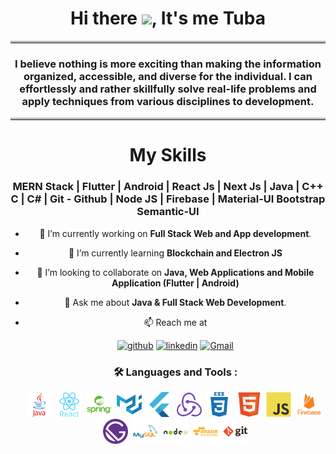   <div align="center">
<h1 align="center">Hi there  <img src="https://media.giphy.com/media/hvRJCLFzcasrR4ia7z/giphy.gif" width="10px"/>, It's me Tuba</h1>

 
  <hr style=" border-top: 3px solid #bbb">
  <h3 align="center"> I believe nothing is more exciting than making the information organized, accessible, and diverse for the individual. I can effortlessly and rather skillfully solve real-life problems and apply techniques from various disciplines to development. </h3>
<hr style=" border-top: 3px solid #bbb">
<h1 align="center"> My Skills </h1>
<h3 align="center">MERN Stack | Flutter | Android | React Js | Next Js | Java | C++ C | C# | Git - Github | Node JS | Firebase | Material-UI Bootstrap Semantic-UI
</h3>
 
- 🔭 I’m currently working on  **Full Stack Web and App development**. 
- 🌱 I’m currently learning **Blockchain and Electron JS**
- 👯 I’m looking to collaborate on **Java, Web Applications and Mobile Application (Flutter | Android)**  
- 💬 Ask me about **Java & Full Stack Web Development**.  
- 📫 Reach me at <div> [<img src="https://img.icons8.com/nolan/64/github.png" alt='github' height='40'>](https://github.com/tuba-theProgrammer) 
[<img src="https://img.icons8.com/nolan/64/linkedin.png" alt='linkedin' height='40'>](https://www.linkedin.com/in/tuba-asif-766449182/)
[<img src="https://img.icons8.com/color-glass/48/000000/gmail.png" alt='Gmail' height='40'>](https://tubaasif.bcsf18@iba-suk.edu.pk/)
  </div>
  
   ### :hammer_and_wrench: Languages and Tools :
    <div>
  <img src="https://github.com/devicons/devicon/blob/master/icons/java/java-original-wordmark.svg" title="Java" alt="Java" width="40" height="40"/>&nbsp;
  <img src="https://github.com/devicons/devicon/blob/master/icons/react/react-original-wordmark.svg" title="React" alt="React" width="40" height="40"/>&nbsp;
  <img src="https://github.com/devicons/devicon/blob/master/icons/spring/spring-original-wordmark.svg" title="Spring" alt="Spring" width="40" height="40"/>&nbsp;
  <img src="https://github.com/devicons/devicon/blob/master/icons/materialui/materialui-original.svg" title="Material UI" alt="Material UI" width="40" height="40"/>&nbsp;
  <img src="https://github.com/devicons/devicon/blob/master/icons/flutter/flutter-original.svg" title="Flutter" alt="Flutter" width="40" height="40"/>&nbsp;
  <img src="https://github.com/devicons/devicon/blob/master/icons/redux/redux-original.svg" title="Redux" alt="Redux " width="40" height="40"/>&nbsp;
  <img src="https://github.com/devicons/devicon/blob/master/icons/css3/css3-plain-wordmark.svg"  title="CSS3" alt="CSS" width="40" height="40"/>&nbsp;
  <img src="https://github.com/devicons/devicon/blob/master/icons/html5/html5-original.svg" title="HTML5" alt="HTML" width="40" height="40"/>&nbsp;
  <img src="https://github.com/devicons/devicon/blob/master/icons/javascript/javascript-original.svg" title="JavaScript" alt="JavaScript" width="40" height="40"/>&nbsp;
  <img src="https://github.com/devicons/devicon/blob/master/icons/firebase/firebase-plain-wordmark.svg" title="Firebase" alt="Firebase" width="40" height="40"/>&nbsp;
  <img src="https://github.com/devicons/devicon/blob/master/icons/gatsby/gatsby-original.svg" title="Gatsby"  alt="Gatsby" width="40" height="40"/>&nbsp;
  <img src="https://github.com/devicons/devicon/blob/master/icons/mysql/mysql-original-wordmark.svg" title="MySQL"  alt="MySQL" width="40" height="40"/>&nbsp;
  <img src="https://github.com/devicons/devicon/blob/master/icons/nodejs/nodejs-original-wordmark.svg" title="NodeJS" alt="NodeJS" width="40" height="40"/>&nbsp;
  <img src="https://github.com/devicons/devicon/blob/master/icons/amazonwebservices/amazonwebservices-plain-wordmark.svg" title="AWS" alt="AWS" width="40" height="40"/>&nbsp;
  <img src="https://github.com/devicons/devicon/blob/master/icons/git/git-original-wordmark.svg" title="Git" **alt="Git" width="40" height="40"/>
</div>

<!--
**tuba-theProgrammer/tuba-theProgrammer** is a ✨ _special_ ✨ repository because its `README.md` (this file) appears on your GitHub profile.

Here are some ideas to get you started:

- 🔭 I’m currently working on ...
- 🌱 I’m currently learning Blockchain 
- 👯 I’m looking to collaborate on ...
- 🤔 I’m looking for help with ...
- 💬 Ask me about ...
- 📫 How to reach me: ...
- 😄 Pronouns: ...
- ⚡ Fun fact: ...
-->
